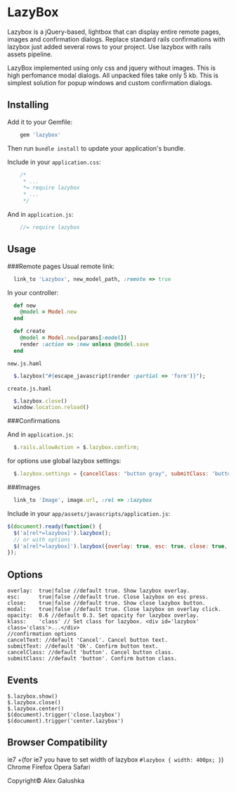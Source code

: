 LazyBox
=======

Lazybox is a jQuery-based, lightbox that can display entire remote pages, images and confirmation dialogs.
Replace standard rails confirmations with lazybox just added several rows to your project. Use lazybox with rails assets pipeline.

LazyBox implemented using only css and jquery without images.
This is high perfomance modal dialogs. All unpacked files take only 5 kb.
This is simplest solution for popup windows and custom confirmation dialogs.

Installing
------------

Add it to your Gemfile:

```ruby
    gem 'lazybox'
```

Then run `bundle install` to update your application's bundle.

Include in your `application.css`:

```css
    /*
     * ...
     *= require lazybox
     * ...
     */
```

And in `application.js`:

```javascript
    //= require lazybox
```

Usage
-----

###Remote pages
Usual remote link:

```ruby
  link_to 'Lazybox', new_model_path, :remote => true
```

In your controller:

```ruby
  def new
    @model = Model.new
  end

  def create
    @model = Model.new(params[:model])
    render :action => :new unless @model.save
  end
```

`new.js.haml`

```ruby
  $.lazybox("#{escape_javascript(render :partial => 'form')}");
```

`create.js.haml`

```ruby
  $.lazybox.close()
  window.location.reload()
```
###Confirmations

And in `application.js`:

```javascript
  $.rails.allowAction = $.lazybox.confirm;
```

for options use global lazybox settings:

```javascript
  $.lazybox.settings = {cancelClass: "button gray", submitClass: 'button gray', overlay: false}
```

###Images

```ruby
  link_to 'Image', image.url, :rel => :lazybox
```
Include in your `app/assets/javascripts/application.js`:

```javascript
$(document).ready(function() {
  $('a[rel*=lazybox]').lazybox();
  // or with options
  $('a[rel*=lazybox]').lazybox({overlay: true, esc: true, close: true, modal: true, opacity: 0.3, klass: 'class'});
});
```

Options
-------

    overlay:  true|false //default true. Show lazybox overlay.
    esc:      true|false //default true. Close lazybox on esc press.
    close:    true|false //default true. Show close lazybox button.
    modal:    true|false //default true. Close lazybox on overlay click.
    opacity:  0.6 //default 0.3. Set opacity for lazybox overlay.
    klass:    'class' // Set class for lazybox. <div id='lazybox' class='class'>...</div>
    //confirmation options
    cancelText: //default 'Cancel'. Cancel button text.
    submitText: //default 'Ok'. Confirm button text.
    cancelClass: //default 'button'. Cancel button class.
    submitClass: //default 'button'. Confirm button class.

Events
------

    $.lazybox.show()
    $.lazybox.close()
    $.lazybox.center()
    $(document).trigger('close.lazybox')
    $(document).trigger('center.lazybox')


Browser Compatibility
---------------------

ie7 +(for ie7 you have to set width of lazybox `#lazybox { width: 400px; }`)
Chrome
Firefox
Opera
Safari

Copyright© Alex Galushka
